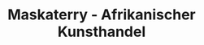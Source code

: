 ---
title: "Maskaterry - Afrikanischer Kunsthandel"
url: /wien/maskaterry-afrikanischer-kunsthandel/
shop: Andenken
---